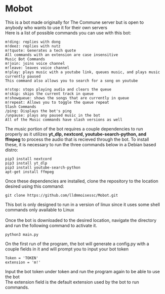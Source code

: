# Mobot
This is a bot made originally for The Commune server but is open to anybody who wants to use it for their own servers <br />
Here is a list of possible commands you can use with this bot:
```
m!ding: replies with dong
m!deez: replies with nutz
m!tquote: Generates a tech quote
All commands with an extension are case insensitive
Music Bot Commands
m!join: joins voice channel
m!leave: leaves voice channel
m!play: plays music with a youtube link, queues music, and plays music currently paused
This command also allows you to search for a song on youtube

m!stop: stops playing audio and clears the queue
m!skip: skips the current track in queue
m!showqueue: shows the songs that are currently in queue
m!repeat: Allows you to toggle the queue repeat
Slash Commands
/ping: Displays the bot's ping
/unpause: plays any paused music in the bot
All of the Music commands have slash versions as well
```

The music portion of the bot requires a couple dependencies to run properly as it utilizes **yt_dlp, nextcord, youtube-search-python, and ffmpeg** to process the audio that is recieved through the bot. 
To install these, it is necessary to run the three commands below in a Debian based distro:
```
pip3 install nextcord
pip3 install yt_dlp
pip3 install youtube-search-python
apt-get install ffmpeg
```
Once these dependencies are installed, clone the repository to the location desired using this command:
```
git clone https://github.com/lldmmoisessc/Mobot.git
```
This bot is only designed to run in a version of linux since it uses some shell commands only available to Linux <br /> <br />
Once the bot is downloaded to the desired location, navigate the directory and run the following command to activate it.
```
python3 main.py
```
On the first run of the program, the bot will generate a config.py with a couple fields in it and will prompt you to input your bot token
```
Token = 'TOKEN'
extension = 'm!'
```
Input the bot token under token and run the program again to be able to use the bot <br />
The extension field is the default extension used by the bot to run commands.
